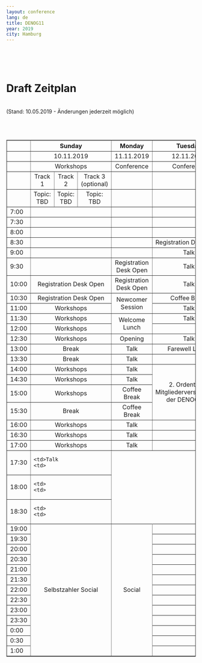 ```yaml
---
layout: conference
lang: de
title: DENOG11
year: 2019
city: Hamburg
---
```

<br>
<br>
<br>
<h1>Draft Zeitplan</h1><br>
(Stand: 10.05.2019 - Änderungen jederzeit möglich)<br>
<br>
<br>
<br>
<table border='1'>
  <tr>
    <th></th>
    <th colspan='3'><b><center>Sunday
    <th><b><center>Monday
    <th><b><center>Tuesday
  
  <tr>
    <td>
    <td colspan='3'><center>10.11.2019
    <td><center>11.11.2019
    <td><center>12.11.2019
  
  <tr>
    <td>
    <td colspan='3'><center>Workshops
    <td><center>Conference
    <td><center>Conference
  
  <tr>
    <td>
    <td><center>Track 1
    <td><center>Track 2
    <td><center>Track 3 (optional)
    <td>
    <td>
  
  <tr>
    <td>
    <td><center>Topic: TBD
    <td><center>Topic: TBD
    <td><center>Topic: TBD
    <td>
    <td>
  
  <tr>
    <td>7:00
    <td colspan='3'>
    <td>
    <td>
  
  <tr>
    <td>7:30
    <td colspan='3'>
    <td>
    <td>
  
  <tr>
    <td>8:00
    <td colspan='3'>
    <td>
    <td>
  
  <tr>
    <td>8:30
    <td colspan='3'>
    <td>
    <td><center>Registration Desk Open
  
  <tr>
    <td>9:00
    <td colspan='3'>
    <td>
    <td><center>Talk
  
  <tr>
    <td>9:30
    <td colspan='3'>
    <td><center>Registration Desk Open
    <td><center>Talk
  
  <tr>
    <td>10:00
    <td colspan='3'><center>Registration Desk Open
    <td><center>Registration Desk Open
    <td><center>Talk
  
  <tr>
    <td>10:30
    <td colspan='3'><center>Registration Desk Open
    <td rowspan=2><center>Newcomer Session
    <td><center>Coffee Break
  
  <tr>
    <td>11:00
    <td colspan='3'><center>Workshops
    <td><center>Talk
  
  <tr>
    <td>11:30
    <td colspan='3'><center>Workshops
    <td rowspan='2'><center>Welcome Lunch
    <td><center>Talk
  
  <tr>
    <td>12:00
    <td colspan='3'><center>Workshops
    <td>
    <td><center>Talk
  
  <tr>
    <td>12:30
    <td colspan='3'><center>Workshops
    <td><center>Opening
    <td><center>Talk
  
  <tr>
    <td>13:00
    <td colspan='3'><center>Break
    <td><center>Talk
    <td><center>Farewell Lunch
  
  <tr>
    <td>13:30
    <td colspan='3'><center>Break
    <td><center>Talk
    <td>
  
  <tr>
    <td>14:00
    <td colspan='3'><center>Workshops
    <td><center>Talk
    <td rowspan='4'><center>2. Ordentliche<br>Mitgliederversammlung<br>der DENOG e.V.
  
  <tr>
    <td>14:30
    <td colspan='3'><center>Workshops
    <td><center>Talk
    <td>
  
  <tr>
    <td>15:00
    <td colspan='3'><center>Workshops
    <td><center>Coffee Break
    <td>
  
  <tr>
    <td>15:30
    <td colspan='3'><center>Break
    <td><center>Coffee Break
    <td>
  
  <tr>
    <td>16:00
    <td colspan='3'><center>Workshops
    <td><center>Talk
    <td>
  
  <tr>
    <td>16:30
    <td colspan='3'><center>Workshops
    <td><center>Talk
    <td>
  
  <tr>
    <td>17:00
    <td colspan='3'><center>Workshops
    <td><center>Talk
    <td>
  
  <tr>
    <td>17:30
    <td colspan='3'>
    
    <td>Talk
    <td>
  
  <tr>
    <td>18:00
    <td colspan='3'>
    
    <td>
    <td>
  
  <tr>
    <td>18:30
    <td colspan='3'>
    
    <td>
    <td>
  
  <tr>
    <td>19:00
    <td  colspan='3' rowspan='13'><center>Selbstzahler Social
    <td rowspan='13'><center>Social
    <td>
  
  <tr>
    <td>19:30
    <td colspan='3'>
    <td>
    <td>
  
  <tr>
    <td>20:00
    <td colspan='3'>
    <td>
    <td>
  
  <tr>
    <td>20:30
    <td colspan='3'>
    <td>
    <td>
  
  <tr>
    <td>21:00
    <td colspan='3'>
    <td>
    <td>
  
  <tr>
    <td>21:30
    <td colspan='3'>
    <td>
    <td>
  
  <tr>
    <td>22:00
    <td colspan='3'>
    <td>
    <td>
  
  <tr>
    <td>22:30
    <td colspan='3'>
    <td>
    <td>
  
  <tr>
    <td>23:00
    <td colspan='3'>
    <td>
    <td>
  
  <tr>
    <td>23:30
    <td colspan='3'>
    <td>
    <td>
  
  <tr>
    <td>0:00
    <td colspan='3'>
    <td>
    <td>
  
  <tr>
    <td>0:30
    <td colspan='3'>
    <td>
    <td>
  
  <tr>
    <td>1:00
    <td colspan='3'>
    <td>
    <td>
  

